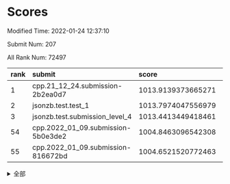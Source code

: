 # Scores

Modified Time: 2022-01-24 12:37:10

Submit Num: 207

All Rank Num: 72497

| rank |               submit               |       score        |       sigma        | pk_num |
| :--- | :--------------------------------- | :----------------- | :----------------- | :----- |
| 1    | cpp.21_12_24.submission-2b2ea0d7   | 1013.9139373665271 | 0.8058012166802591 | 1396   |
| 2    | jsonzb.test.test_1                 | 1013.7974047556979 | 0.8443335199856215 | 1400   |
| 3    | jsonzb.test.submission_level_4     | 1013.4413449418461 | 0.8022217699304863 | 1401   |
| 54   | cpp.2022_01_09.submission-5b0e3de2 | 1004.8463096542308 | 0.729088063574355  | 1403   |
| 55   | cpp.2022_01_09.submission-816672bd | 1004.6521520772463 | 0.7065306336203041 | 1401   |


<details>
<summary>全部</summary>

| rank |                 submit                 |       score        |       sigma        | pk_num |
| :--- | :------------------------------------- | :----------------- | :----------------- | :----- |
| 1    | cpp.21_12_24.submission-2b2ea0d7       | 1013.9139373665271 | 0.8058012166802591 | 1396   |
| 2    | jsonzb.test.test_1                     | 1013.7974047556979 | 0.8443335199856215 | 1400   |
| 3    | jsonzb.test.submission_level_4         | 1013.4413449418461 | 0.8022217699304863 | 1401   |
| 4    | gobigger.level_3.submission_level_3_26 | 1011.7983858101231 | 0.7902347015461949 | 1404   |
| 5    | gobigger.level_3.submission_level_3_0  | 1011.7477454230429 | 0.7720484904372775 | 1408   |
| 6    | gobigger.level_3.submission_level_3_21 | 1011.2777366678388 | 0.7792705374243638 | 1403   |
| 7    | gobigger.level_3.submission_level_3_27 | 1011.1741352989861 | 0.7822723524278204 | 1400   |
| 8    | gobigger.level_3.submission_level_3_1  | 1011.099613388854  | 0.7820893221887936 | 1395   |
| 9    | gobigger.level_3.submission_level_3_8  | 1011.0739126577676 | 0.7652298352287253 | 1401   |
| 10   | gobigger.level_3.submission_level_3_39 | 1010.9107538033388 | 0.7800106982970605 | 1398   |
| 11   | gobigger.level_3.submission_level_3_6  | 1010.8738241079145 | 0.7701238123100355 | 1405   |
| 12   | gobigger.level_3.submission_level_3_38 | 1010.8657598701177 | 0.7893687669019309 | 1398   |
| 13   | gobigger.level_3.submission_level_3_41 | 1010.7616467766138 | 0.7437745320828117 | 1402   |
| 14   | gobigger.level_3.submission_level_3_7  | 1010.7469994850525 | 0.7847770625994355 | 1399   |
| 15   | gobigger.level_3.submission_level_3_30 | 1010.6230097933664 | 0.7830163179923286 | 1396   |
| 16   | gobigger.level_3.submission_level_3_15 | 1010.4974164671264 | 0.7545396394372993 | 1397   |
| 17   | gobigger.level_3.submission_level_3_40 | 1010.404608293991  | 0.7574284246500894 | 1403   |
| 18   | gobigger.level_3.submission_level_3_5  | 1010.3456742214474 | 0.7650487915213809 | 1401   |
| 19   | gobigger.level_3.submission_level_3_31 | 1010.3363494382845 | 0.7664950097250075 | 1404   |
| 20   | gobigger.level_3.submission_level_3_13 | 1010.2879573209482 | 0.7646763458881184 | 1406   |
| 21   | gobigger.level_3.submission_level_3_11 | 1010.1648577145775 | 0.7674543122204395 | 1396   |
| 22   | gobigger.level_3.submission_level_3_49 | 1010.1072627242166 | 0.7659378223686931 | 1396   |
| 23   | gobigger.level_3.submission_level_3_45 | 1010.0741754273439 | 0.7766652618743504 | 1398   |
| 24   | gobigger.level_3.submission_level_3_16 | 1010.0596443461889 | 0.7728977504772723 | 1399   |
| 25   | gobigger.level_3.submission_level_3_47 | 1010.0212999061389 | 0.7574234338580434 | 1404   |
| 26   | gobigger.level_3.submission_level_3_46 | 1009.9394212129881 | 0.7556704072213015 | 1399   |
| 27   | gobigger.level_3.submission_level_3_3  | 1009.9357704907219 | 0.7612523941864142 | 1403   |
| 28   | gobigger.level_3.submission_level_3_28 | 1009.9128699016028 | 0.7555263408859573 | 1403   |
| 29   | gobigger.level_3.submission_level_3_20 | 1009.8676058092097 | 0.765141733078489  | 1396   |
| 30   | gobigger.level_3.submission_level_3_17 | 1009.8462731617459 | 0.7606196118989903 | 1404   |
| 31   | gobigger.level_3.submission_level_3_10 | 1009.8404495873439 | 0.7575411823224713 | 1398   |
| 32   | gobigger.level_3.submission_level_3_33 | 1009.8132606790842 | 0.7440988426859841 | 1406   |
| 33   | gobigger.level_3.submission_level_3_2  | 1009.5174184133369 | 0.7556612236588665 | 1400   |
| 34   | gobigger.level_3.submission_level_3_32 | 1009.4146767600332 | 0.7502723285450912 | 1405   |
| 35   | gobigger.level_3.submission_level_3_4  | 1009.3904777107601 | 0.771089251969369  | 1401   |
| 36   | gobigger.level_3.submission_level_3_37 | 1009.3045843088584 | 0.7686198658851303 | 1402   |
| 37   | gobigger.level_3.submission_level_3_34 | 1009.1995333425386 | 0.7423319168125495 | 1395   |
| 38   | gobigger.level_3.submission_level_3_48 | 1009.1902372910857 | 0.7610343387618284 | 1405   |
| 39   | gobigger.level_3.submission_level_3_12 | 1009.1770970114143 | 0.7609470816565406 | 1399   |
| 40   | gobigger.level_3.submission_level_3_36 | 1008.898930460213  | 0.7515239503490916 | 1399   |
| 41   | gobigger.level_3.submission_level_3_14 | 1008.8703091294676 | 0.737893659421047  | 1396   |
| 42   | gobigger.level_3.submission_level_3_19 | 1008.8240283581681 | 0.7518222528332805 | 1403   |
| 43   | gobigger.level_3.submission_level_3_42 | 1008.6895604636688 | 0.7506060417862964 | 1404   |
| 44   | gobigger.level_3.submission_level_3_43 | 1008.6026188451461 | 0.7324427177371734 | 1402   |
| 45   | gobigger.level_3.submission_level_3_9  | 1008.5685061920607 | 0.7461953871588796 | 1403   |
| 46   | gobigger.level_3.submission_level_3_29 | 1008.5217502864892 | 0.7467043527398396 | 1398   |
| 47   | gobigger.level_3.submission_level_3_23 | 1008.3582726840754 | 0.7462531165258328 | 1403   |
| 48   | gobigger.level_3.submission_level_3_22 | 1008.27616457836   | 0.7644080407847031 | 1400   |
| 49   | gobigger.level_3.submission_level_3_18 | 1008.2747503730083 | 0.7422090197010188 | 1409   |
| 50   | gobigger.level_3.submission_level_3_44 | 1008.2334411328209 | 0.7349195589707269 | 1396   |
| 51   | gobigger.level_3.submission_level_3_24 | 1008.2202560132157 | 0.7285193749345242 | 1399   |
| 52   | gobigger.level_3.submission_level_3_25 | 1008.2076393544835 | 0.7395995714903134 | 1401   |
| 53   | gobigger.level_3.submission_level_3_35 | 1008.2005178270545 | 0.7611223198101041 | 1397   |
| 54   | cpp.2022_01_09.submission-5b0e3de2     | 1004.8463096542308 | 0.729088063574355  | 1403   |
| 55   | cpp.2022_01_09.submission-816672bd     | 1004.6521520772463 | 0.7065306336203041 | 1401   |
| 56   | gobigger.level_1.submission_level_1_7  | 1004.6136363301086 | 0.7203471988532114 | 1403   |
| 57   | gobigger.level_1.submission_level_1_1  | 1004.5982547135562 | 0.7238159648202528 | 1404   |
| 58   | gobigger.level_1.submission_level_1_36 | 1004.5856298872679 | 0.7084297932225467 | 1404   |
| 59   | gobigger.level_1.submission_level_1_35 | 1004.4702865183185 | 0.722769041673676  | 1399   |
| 60   | gobigger.level_1.submission_level_1_34 | 1004.3300580509604 | 0.7174186069824636 | 1402   |
| 61   | gobigger.level_1.submission_level_1_6  | 1004.2339912040507 | 0.7136444889527519 | 1396   |
| 62   | gobigger.level_1.submission_level_1_11 | 1004.1633918393716 | 0.7095019878082344 | 1397   |
| 63   | gobigger.level_1.submission_level_1_26 | 1003.9723749975008 | 0.7197140931722595 | 1398   |
| 64   | gobigger.level_1.submission_level_1_32 | 1003.9423960469662 | 0.7161446580303273 | 1400   |
| 65   | gobigger.level_1.submission_level_1_23 | 1003.8240771934701 | 0.7107597874922682 | 1402   |
| 66   | gobigger.level_1.submission_level_1_9  | 1003.8113123513037 | 0.7039825258906599 | 1404   |
| 67   | gobigger.level_1.submission_level_1_41 | 1003.8050181529308 | 0.7074893584429508 | 1403   |
| 68   | gobigger.level_1.submission_level_1_8  | 1003.7123659437705 | 0.7116194145071343 | 1400   |
| 69   | gobigger.level_1.submission_level_1_28 | 1003.6563778586187 | 0.7266382746558115 | 1402   |
| 70   | gobigger.level_1.submission_level_1_42 | 1003.513665941594  | 0.7288625886800547 | 1404   |
| 71   | gobigger.level_1.submission_level_1_27 | 1003.5056454964149 | 0.7243125479676875 | 1397   |
| 72   | gobigger.level_1.submission_level_1_46 | 1003.4451990268042 | 0.7140557915661964 | 1400   |
| 73   | gobigger.level_1.submission_level_1_48 | 1003.4210571591847 | 0.7143160371409554 | 1397   |
| 74   | gobigger.level_1.submission_level_1_4  | 1003.4117451371477 | 0.7119281915921397 | 1403   |
| 75   | gobigger.level_1.submission_level_1_31 | 1003.3981163341073 | 0.7002891347371689 | 1399   |
| 76   | gobigger.level_1.submission_level_1_10 | 1003.3686740689034 | 0.7223300416329016 | 1400   |
| 77   | gobigger.level_1.submission_level_1_21 | 1003.3432314215789 | 0.7125162047746174 | 1399   |
| 78   | gobigger.level_1.submission_level_1_0  | 1003.3080866584502 | 0.712796041677478  | 1405   |
| 79   | gobigger.level_1.submission_level_1_16 | 1003.2753826188454 | 0.723173348067038  | 1401   |
| 80   | gobigger.level_1.submission_level_1_37 | 1003.271203278631  | 0.7314893102045009 | 1405   |
| 81   | gobigger.level_1.submission_level_1_22 | 1003.2464280438733 | 0.700397019299544  | 1402   |
| 82   | gobigger.level_1.submission_level_1_45 | 1003.2327610796711 | 0.7156080140455322 | 1401   |
| 83   | gobigger.level_1.submission_level_1_38 | 1003.1980984345986 | 0.7108145004211401 | 1403   |
| 84   | gobigger.level_1.submission_level_1_3  | 1003.1694364505411 | 0.7200538792376961 | 1404   |
| 85   | gobigger.level_1.submission_level_1_12 | 1003.0823091657905 | 0.7141347444199938 | 1399   |
| 86   | gobigger.level_1.submission_level_1_49 | 1003.016646435913  | 0.7128593795083047 | 1404   |
| 87   | gobigger.level_1.submission_level_1_18 | 1002.9828719320692 | 0.7164691350759861 | 1403   |
| 88   | gobigger.level_1.submission_level_1_5  | 1002.8784737232457 | 0.7186254731165889 | 1403   |
| 89   | gobigger.level_1.submission_level_1_2  | 1002.8282718391407 | 0.7080909681918522 | 1403   |
| 90   | gobigger.level_1.submission_level_1_30 | 1002.7717253737604 | 0.7252939216735177 | 1402   |
| 91   | gobigger.level_1.submission_level_1_24 | 1002.7711320635601 | 0.7172100668782707 | 1398   |
| 92   | gobigger.level_1.submission_level_1_17 | 1002.7616188759721 | 0.7215586992572489 | 1396   |
| 93   | gobigger.level_1.submission_level_1_40 | 1002.7230315856779 | 0.7076644939076283 | 1396   |
| 94   | gobigger.level_1.submission_level_1_13 | 1002.6612209027106 | 0.7054167491315629 | 1402   |
| 95   | gobigger.level_1.submission_level_1_20 | 1002.5825322173391 | 0.7008769715397726 | 1400   |
| 96   | gobigger.level_1.submission_level_1_25 | 1002.5658430917714 | 0.7144214661013917 | 1402   |
| 97   | gobigger.level_1.submission_level_1_15 | 1002.5440567119596 | 0.7085413771012328 | 1403   |
| 98   | gobigger.level_1.submission_level_1_47 | 1002.4820594352357 | 0.7086034852756363 | 1405   |
| 99   | gobigger.level_1.submission_level_1_39 | 1002.3849420175127 | 0.7103308446138589 | 1402   |
| 100  | gobigger.level_1.submission_level_1_43 | 1002.3771558980732 | 0.7179602972453383 | 1405   |
| 101  | gobigger.level_1.submission_level_1_14 | 1002.3247486154427 | 0.7236121844967048 | 1407   |
| 102  | gobigger.level_1.submission_level_1_33 | 1002.2800681780132 | 0.7124832655790222 | 1406   |
| 103  | gobigger.level_1.submission_level_1_44 | 1002.215211839329  | 0.7083643020564439 | 1401   |
| 104  | gobigger.level_1.submission_level_1_19 | 1002.0923130706174 | 0.7141761586312098 | 1396   |
| 105  | gobigger.level_1.submission_level_1_29 | 1001.9374728281787 | 0.7061317121916926 | 1399   |
| 106  | gobigger.random.submission_random_41   | 997.7644254299864  | 0.7076817756115558 | 1400   |
| 107  | gobigger.random.submission_random_18   | 997.515527711601   | 0.7077689271536866 | 1400   |
| 108  | gobigger.random.submission_random_14   | 997.0955757414248  | 0.7068236638295861 | 1399   |
| 109  | gobigger.random.submission_random_26   | 997.0707195676846  | 0.7034005638691649 | 1403   |
| 110  | gobigger.random.submission_random_16   | 997.0283746766     | 0.7054909345872198 | 1398   |
| 111  | gobigger.random.submission_random_21   | 996.5736410097998  | 0.7050332475163429 | 1404   |
| 112  | gobigger.random.submission_random_45   | 996.553916132374   | 0.7142292064522017 | 1400   |
| 113  | gobigger.random.submission_random_12   | 996.5480973637035  | 0.6898912094533394 | 1399   |
| 114  | gobigger.random.submission_random_42   | 996.5388707065547  | 0.7100493283709409 | 1400   |
| 115  | gobigger.random.submission_random_8    | 996.5347728587157  | 0.6997575561033338 | 1398   |
| 116  | gobigger.random.submission_random_17   | 996.5081533196355  | 0.7125468778481824 | 1404   |
| 117  | gobigger.random.submission_random_44   | 996.4779862069666  | 0.713250995478218  | 1404   |
| 118  | gobigger.random.submission_random_20   | 996.4452126282517  | 0.71799712917424   | 1401   |
| 119  | gobigger.random.submission_random_6    | 996.4252915480014  | 0.7193356816299462 | 1403   |
| 120  | gobigger.random.submission_random_28   | 996.351914216565   | 0.721035535869014  | 1403   |
| 121  | gobigger.random.submission_random_13   | 996.3244292924995  | 0.7064918706841825 | 1399   |
| 122  | gobigger.random.submission_random_15   | 996.2777400739305  | 0.6962435211470123 | 1407   |
| 123  | gobigger.random.submission_random_9    | 996.238563885429   | 0.7210263476447455 | 1399   |
| 124  | gobigger.random.submission_random_36   | 996.2375558672531  | 0.7190069824384997 | 1398   |
| 125  | gobigger.random.submission_random_33   | 996.2245887103395  | 0.7160948226293518 | 1396   |
| 126  | gobigger.random.submission_random_1    | 996.2122715679886  | 0.7156382479232188 | 1402   |
| 127  | gobigger.random.submission_random_31   | 996.2033393185137  | 0.7016614249809123 | 1396   |
| 128  | gobigger.random.submission_random_24   | 996.063869516666   | 0.7176570306412544 | 1399   |
| 129  | gobigger.random.submission_random_23   | 995.9775083511294  | 0.7132054406940321 | 1405   |
| 130  | gobigger.random.submission_random_10   | 995.8688834195052  | 0.7165300297350097 | 1404   |
| 131  | gobigger.random.submission_random_47   | 995.8218096130746  | 0.7021775045889275 | 1397   |
| 132  | gobigger.random.submission_random_48   | 995.7763818880701  | 0.7210016990647551 | 1401   |
| 133  | gobigger.random.submission_random_4    | 995.7620687754423  | 0.7109280218697923 | 1401   |
| 134  | gobigger.random.submission_random_11   | 995.6972191620929  | 0.7100085020983601 | 1403   |
| 135  | gobigger.random.submission_random_22   | 995.5996649658546  | 0.7050441979407179 | 1393   |
| 136  | gobigger.random.submission_random_40   | 995.5749930355498  | 0.723024072721122  | 1402   |
| 137  | gobigger.random.submission_random_38   | 995.5333603046795  | 0.7041294406704617 | 1404   |
| 138  | gobigger.random.submission_random_32   | 995.4637183587882  | 0.7304666931480032 | 1397   |
| 139  | gobigger.random.submission_random_7    | 995.3726741133916  | 0.7144970623188411 | 1402   |
| 140  | gobigger.random.submission_random_27   | 995.369166738312   | 0.7111045808874588 | 1400   |
| 141  | gobigger.random.submission_random_34   | 995.3564237986956  | 0.7024748840208018 | 1398   |
| 142  | gobigger.random.submission_random_0    | 995.2505058280699  | 0.7181947152554933 | 1400   |
| 143  | gobigger.random.submission_random_3    | 995.2277621964696  | 0.717279446119974  | 1401   |
| 144  | gobigger.random.submission_random_39   | 995.0918095487732  | 0.702296996467075  | 1403   |
| 145  | gobigger.random.submission_random_43   | 994.9572833035495  | 0.7075637106222047 | 1400   |
| 146  | gobigger.random.submission_random_2    | 994.9027800768387  | 0.7058428283128682 | 1399   |
| 147  | gobigger.random.submission_random_46   | 994.869248592058   | 0.7259015306758114 | 1401   |
| 148  | gobigger.random.submission_random_29   | 994.8690298051521  | 0.702329841244374  | 1402   |
| 149  | gobigger.random.submission_random_49   | 994.8588037780241  | 0.7147397772154548 | 1403   |
| 150  | gobigger.random.submission_random_19   | 994.8444191811419  | 0.7170062186698152 | 1401   |
| 151  | gobigger.random.submission_random_5    | 994.8429714989292  | 0.7043120555186526 | 1398   |
| 152  | gobigger.random.submission_random_30   | 994.820091707351   | 0.7116400482719654 | 1399   |
| 153  | gobigger.random.submission_random_25   | 994.817184912937   | 0.7303268924094215 | 1406   |
| 154  | gobigger.random.submission_random_37   | 994.6753268810271  | 0.7218221949999181 | 1399   |
| 155  | gobigger.level_2.submission_level_2_19 | 993.9920249699607  | 0.7420030911393274 | 1405   |
| 156  | gobigger.level_2.submission_level_2_45 | 993.9115851515824  | 0.747615951155569  | 1400   |
| 157  | gobigger.random.submission_random_35   | 993.6895811929427  | 0.7188142145991375 | 1403   |
| 158  | gobigger.level_2.submission_level_2_13 | 993.6449635283178  | 0.7255970326513217 | 1402   |
| 159  | gobigger.level_2.submission_level_2_48 | 993.407364729187   | 0.7230812522113783 | 1402   |
| 160  | gobigger.level_2.submission_level_2_23 | 993.2793067097767  | 0.7244549065840475 | 1402   |
| 161  | gobigger.level_2.submission_level_2_9  | 993.1541936450777  | 0.7422966464927852 | 1395   |
| 162  | gobigger.level_2.submission_level_2_38 | 993.0985987032731  | 0.7343855722921386 | 1398   |
| 163  | gobigger.level_2.submission_level_2_14 | 992.9273495932654  | 0.741562797504279  | 1400   |
| 164  | gobigger.level_2.submission_level_2_5  | 992.9224521399557  | 0.7523849008434372 | 1398   |
| 165  | gobigger.level_2.submission_level_2_17 | 992.8759863155125  | 0.7331376305359545 | 1402   |
| 166  | gobigger.level_2.submission_level_2_4  | 992.8594042092697  | 0.7336435323412273 | 1407   |
| 167  | gobigger.level_2.submission_level_2_8  | 992.8358883504098  | 0.7608729573911269 | 1402   |
| 168  | gobigger.level_2.submission_level_2_44 | 992.7979690036774  | 0.730333256748002  | 1396   |
| 169  | gobigger.level_2.submission_level_2_25 | 992.7703393873522  | 0.7277810218455344 | 1397   |
| 170  | gobigger.level_2.submission_level_2_35 | 992.6986994070545  | 0.7400022321540595 | 1401   |
| 171  | gobigger.level_2.submission_level_2_24 | 992.5874746697685  | 0.7453033797366592 | 1401   |
| 172  | gobigger.level_2.submission_level_2_12 | 992.5786278296381  | 0.7394142827908449 | 1401   |
| 173  | gobigger.level_2.submission_level_2_34 | 992.5017852826815  | 0.7406619877745017 | 1401   |
| 174  | gobigger.level_2.submission_level_2_15 | 992.4890842368897  | 0.7500960843805508 | 1398   |
| 175  | gobigger.level_2.submission_level_2_6  | 992.483371531368   | 0.7524301435130515 | 1403   |
| 176  | gobigger.level_2.submission_level_2_28 | 992.4588370622295  | 0.7424595497976962 | 1398   |
| 177  | gobigger.level_2.submission_level_2_40 | 992.4093969501837  | 0.756224059440485  | 1406   |
| 178  | gobigger.level_2.submission_level_2_3  | 992.3997641574598  | 0.7330034062387594 | 1398   |
| 179  | gobigger.level_2.submission_level_2_1  | 992.3109730657092  | 0.7641453757935488 | 1401   |
| 180  | gobigger.level_2.submission_level_2_36 | 992.3071269563178  | 0.7608178355582543 | 1400   |
| 181  | gobigger.level_2.submission_level_2_47 | 992.209903224762   | 0.7370633091482186 | 1398   |
| 182  | gobigger.level_2.submission_level_2_32 | 992.0778783364938  | 0.7503589462052923 | 1404   |
| 183  | gobigger.level_2.submission_level_2_30 | 992.0000943969826  | 0.7412280906953337 | 1401   |
| 184  | gobigger.level_2.submission_level_2_10 | 991.9470250813984  | 0.7478867669901181 | 1407   |
| 185  | gobigger.level_2.submission_level_2_22 | 991.8792740909038  | 0.7187559248662816 | 1400   |
| 186  | gobigger.level_2.submission_level_2_18 | 991.8738837270002  | 0.7470701301019551 | 1398   |
| 187  | gobigger.level_2.submission_level_2_21 | 991.8411988273908  | 0.7505787639346004 | 1401   |
| 188  | gobigger.level_2.submission_level_2_39 | 991.7912567662497  | 0.7460323165561584 | 1401   |
| 189  | gobigger.level_2.submission_level_2_7  | 991.7612127480371  | 0.7499642605051847 | 1400   |
| 190  | gobigger.level_2.submission_level_2_41 | 991.6643895582039  | 0.7330053464513424 | 1404   |
| 191  | gobigger.level_2.submission_level_2_49 | 991.6559368354264  | 0.7360697773608054 | 1401   |
| 192  | gobigger.level_2.submission_level_2_42 | 991.5881338706463  | 0.7469952730855685 | 1404   |
| 193  | gobigger.level_2.submission_level_2_2  | 991.5818290604224  | 0.7478228670275127 | 1400   |
| 194  | gobigger.level_2.submission_level_2_31 | 991.551361738407   | 0.7371580856182213 | 1401   |
| 195  | gobigger.level_2.submission_level_2_46 | 991.3532791203073  | 0.7567147244349711 | 1403   |
| 196  | gobigger.level_2.submission_level_2_20 | 991.2097419548708  | 0.7504587245943353 | 1403   |
| 197  | gobigger.level_2.submission_level_2_16 | 991.1817668067819  | 0.7526638240122028 | 1398   |
| 198  | gobigger.level_2.submission_level_2_33 | 991.1378328926197  | 0.7394250970977042 | 1403   |
| 199  | gobigger.level_2.submission_level_2_29 | 991.116977650656   | 0.7568495447067254 | 1400   |
| 200  | gobigger.level_2.submission_level_2_26 | 990.93088534959    | 0.7580239502443634 | 1406   |
| 201  | gobigger.level_2.submission_level_2_11 | 990.825630435234   | 0.7531946950588047 | 1403   |
| 202  | gobigger.level_2.submission_level_2_0  | 990.7958733680754  | 0.7502533481622748 | 1398   |
| 203  | gobigger.level_2.submission_level_2_43 | 990.7080894474735  | 0.7687223433889232 | 1405   |
| 204  | gobigger.level_2.submission_level_2_37 | 990.4634048458985  | 0.756956209534598  | 1402   |
| 205  | gobigger.level_2.submission_level_2_27 | 989.9667022788893  | 0.7439380483399406 | 1396   |
| 206  | gobigger.none.submission_none_1        | 977.1607247544869  | 1.3167500280093156 | 1401   |
| 207  | gobigger.none.submission_none_0        | 976.9594211865949  | 1.4998560824897207 | 1399   |

</details>